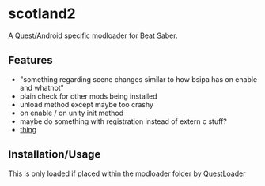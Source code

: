 # scotland2

A Quest/Android specific modloader for Beat Saber.

## Features

- "something regarding scene changes similar to how bsipa has on enable and whatnot"
- plain check for other mods being installed
- unload method except maybe too crashy
- on enable / on unity init method
- maybe do something with registration instead of extern c stuff?
- [thing](https://discord.com/channels/629851957439365131/629851957439365135/975450045585440788)

## Installation/Usage

This is only loaded if placed within the modloader folder by [QuestLoader](https://github.com/sc2ad/QuestLoader)
